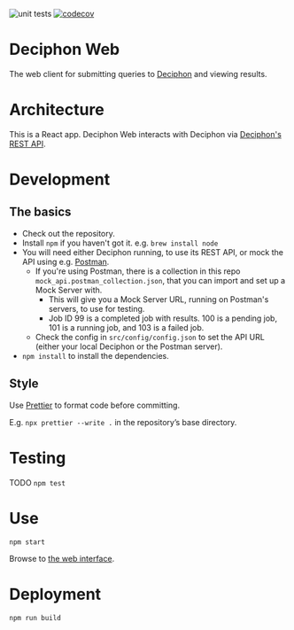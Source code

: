 ![unit tests](https://github.com/EBI-Metagenomics/deciphon_web/actions/workflows/test.yaml/badge.svg)
[![codecov](https://codecov.io/gh/EBI-Metagenomics/deciphon_web/branch/master/graph/badge.svg?token=X15S9LH10H)](https://codecov.io/gh/EBI-Metagenomics/deciphon_web)

# Deciphon Web

The web client for submitting queries to [Deciphon](https://github.com/EBI-Metagenomics/deciphon) and viewing results.

# Architecture

This is a React app.
Deciphon Web interacts with Deciphon via [Deciphon's REST API](https://github.com/EBI-Metagenomics/deciphon-api).

# Development

## The basics

- Check out the repository.
- Install `npm` if you haven't got it. e.g. `brew install node`
- You will need either Deciphon running, to use its REST API, or mock the API using e.g. [Postman](https://www.postman.com).
  - If you're using Postman, there is a collection in this repo `mock_api.postman_collection.json`, that you can import and set up a Mock Server with.
    - This will give you a Mock Server URL, running on Postman's servers, to use for testing.
    - Job ID 99 is a completed job with results. 100 is a pending job, 101 is a running job, and 103 is a failed job.
  - Check the config in `src/config/config.json` to set the API URL (either your local Deciphon or the Postman server).
- `npm install` to install the dependencies.

## Style

Use [Prettier](https://prettier.io) to format code before committing.

E.g. `npx prettier --write .` in the repository’s base directory.

# Testing

TODO
`npm test`

# Use

`npm start`

Browse to [the web interface](http://127.0.0.1:3000).

# Deployment

`npm run build`
